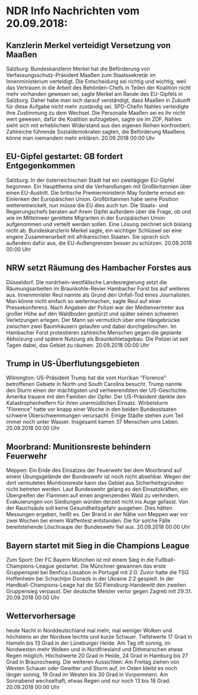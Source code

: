 # NDR Info Nachrichten vom 20.09.2018:


## Kanzlerin Merkel verteidigt Versetzung von Maaßen
Salzburg: Bundeskanzlerin Merkel hat die Beförderung von Verfassungsschutz-Präsident Maaßen zum Staatssekretär im Innenministerium verteidigt. Die Entscheidung sei richtig und wichtig, weil das Vertrauen in die Arbeit des Behörden-Chefs in Teilen der Koalition nicht mehr vorhanden gewesen sei, sagte Merkel am Rande des EU-Gipfels in Salzburg. Daher habe man sich darauf verständigt, dass Maaßen in Zukunft für diese Aufgabe nicht mehr zuständig sei. SPD-Chefin Nahles verteidigte ihre Zustimmung zu dem Wechsel. Die Personalie Maaßen sei es ihr nicht wert gewesen, dafür die Koalition aufzugeben, sagte sie im ZDF. Nahles sieht sich mit erheblichem Widerstand aus den eigenen Reihen konfrontiert. Zahlreiche führende Sozialdemokraten sagten, die Beförderung Maaßens könne man niemandem mehr erklären. 20.09.2018 00:00 Uhr 

## EU-Gipfel gestartet: GB fordert Entgegenkommen
Salzburg: In der österreichischen Stadt hat ein zweitägiger EU-Gipfel begonnen. Ein Hauptthema sind die Verhandlungen mit Großbritannien über einen EU-Austritt. Die britische Premierministerin May forderte erneut ein Einlenken der Europäischen Union. Großbritannien habe seine Position weiterentwickelt, nun müsse die EU dies auch tun. Die Staats- und Regierungschefs beraten auf ihrem Gipfel außerdem über die Frage, ob und wie im Mittelmeer gerettete Migranten in der Europäischen Union aufgenommen und verteilt werden sollen. Eine Lösung zeichnet sich bislang nicht ab. Bundeskanzlerin Merkel sagte, ein wichtiger Schlüssel sei eine engere Zusammenarbeit mit afrikanischen Staaten. Sie sprach sich außerdem dafür aus, die EU-Außengrenzen besser zu schützen. 20.09.2018 00:00 Uhr 

## NRW setzt Räumung des Hambacher Forstes aus
Düsseldorf: Die nordrhein-westfälische Landesregierung setzt die Räumungsarbeiten im Braunkohle-Revier Hambacher Forst bis auf weiteres aus. Innenminister Reul nannte als Grund den Unfall-Tod eines Journalisten. Man könne nicht einfach so weitermachen, sagte Reul auf einer Pressekonferenz. Nach Angaben der Polizei war der Medienvertreter aus großer Höhe auf den Waldboden gestürzt und später seinen schweren Verletzungen erlegen. Der Mann sei vermutlich über eine Hängebrücke zwischen zwei Baumhäusern gelaufen und dabei durchgebrochen. Im Hambacher Forst protestieren zahlreiche Menschen gegen die geplante Abholzung und spätere Nutzung als Braunkohletagebau. Die Polizei ist seit Tagen dabei, das Gebiet zu räumen. 20.09.2018 00:00 Uhr 

## Trump in US-Überflutungsgebieten
Wilmington:	US-Präsident Trump hat die vom Hurrikan "Florence" betroffenen Gebiete in North und South Carolina besucht. Trump nannte den Sturm einen der mächtigsten und verheerendsten der US-Geschichte. Amerika trauere mit den Familien der Opfer. Der US-Präsident dankte den Katastrophenhelfern für ihren unermüdlichen Einsatz. Wirbelsturm "Florence" hatte vor knapp einer Woche in den beiden Bundesstaaten schwere Überschwemmungen verursacht. Einige Städte stehen zum Teil immer noch unter Wasser. Insgesamt kamen 37 Menschen ums Leben. 20.09.2018 00:00 Uhr 

## Moorbrand: Munitionsreste behindern Feuerwehr
Meppen: Ein Ende des Einsatzes der Feuerwehr bei dem Moorbrand auf einem Übungsgelände der Bundeswehr ist noch nicht absehbar. Wegen der dort vermuteten Munitionsreste kann das Gebiet aus Sicherheitsgründen nicht betreten werden. Laut Bundeswehr gelang es den Einsatzkräften, ein Übergreifen der Flammen auf einen angrenzenden Wald zu verhindern. Evakuierungen von Siedlungen würden derzeit nicht ins Auge gefasst. Von der Rauchsäule soll keine Gesundheitsgefahr ausgehen. Dies hätten Messungen ergeben, heißt es. Der Brand in der Nähe von Meppen war vor zwei Wochen bei einem Waffentest entstanden. Die für solche Fälle bereitstehende Löschraupe der Bundeswehr fiel aus. 20.09.2018 00:00 Uhr 

## Bayern startet mit Sieg in die Champions League
Zum Sport:	Der FC Bayern München ist mit einem Sieg in die Fußball-Champions-League gestartet. Die Münchner gewannen das erste Gruppenspiel bei Benfica Lissabon in Portugal mit 2:0. Zuvor hatte die TSG Hoffenheim bei Schachtjor Donezk in der Ukraine 2:2 gespielt. In der Handball-Champions-Leage hat die SG Flensburg-Handewitt den zweiten Gruppensieg verpasst. Der deutsche Meister verlor gegen Zagreb mit 29:31. 20.09.2018 00:00 Uhr 

## Wettervorhersage
heute Nacht in Norddeutschland mal mehr, mal weniger Wolken und höchstens an der Nordsee leichte und kurze Schauer. Tiefstwerte 17 Grad in Hameln bis 13 Grad in der Lüneburger Heide. Am Tag oft sonnig, im Nordwesten mehr Wolken und in Nordfriesland und Dithmarschen etwas Regen möglich. Höchstwerte 20 Grad in Heide, 24 Grad in Hamburg bis 27 Grad in Braunschweig. Die weiteren Aussichten: Am Freitag ziehen von Westen Schauer oder Gewitter und Sturm auf, im Osten bleibt es noch länger sonnig, 19 Grad im Westen bis 30 Grad in Vorpommern. Am Sonnabend wechselhaft, etwas Regen und nur noch 13 bis 18 Grad. 20.09.2018 00:00 Uhr 
